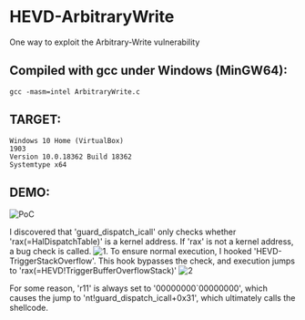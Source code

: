 # HEVD-ArbitraryWrite
One way to exploit the Arbitrary-Write vulnerability

## Compiled with gcc under Windows (MinGW64):
    gcc -masm=intel ArbitraryWrite.c

## TARGET: 
    Windows 10 Home (VirtualBox) 
    1903
    Version	10.0.18362 Build 18362
    Systemtype x64

## DEMO:
![PoC](https://github.com/schxeat/HEVD-ArbitraryWrite/tree/main/resources/PoC.gif)

I discovered that 'guard_dispatch_icall' only checks whether 'rax(=HalDispatchTable)' is a kernel address. If 'rax' is not a kernel address, a bug check is called. 
![1](https://github.com/schxeat/HEVD-ArbitraryWrite/tree/main/resources/guard_dispatch_call_1.png).
To ensure normal execution, I hooked 'HEVD-TriggerStackOverflow'. This hook bypasses the check, and execution jumps to 'rax(=HEVD!TriggerBufferOverflowStack)' 
![2](https://github.com/schxeat/HEVD-ArbitraryWrite/tree/main/resources/guard_dispatch_call_2.png)

For some reason, 'r11' is always set to '00000000`00000000', which causes the jump to 'nt!guard_dispatch_icall+0x31', which ultimately calls the shellcode.
